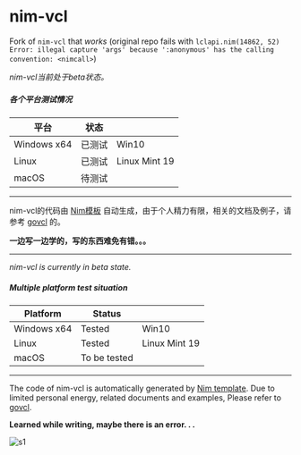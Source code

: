 # nim-vcl

Fork of `nim-vcl` that *works* (original repo fails with ```lclapi.nim(14862, 52) Error: illegal capture 'args' because ':anonymous' has the calling convention: <nimcall>```)

*nim-vcl当前处于beta状态。*   

##### 各个平台测试情况

| 平台        | 状态   |       |
| ----------- | ------ | ----- |
| Windows x64 | 已测试 | Win10 |
| Linux       | 已测试 |    Linux Mint 19   |
| macOS       | 待测试 |       |
----

nim-vcl的代码由 [Nim模板](https://github.com/ying32/liblcl/tree/master/Tools/genBind/nim/tpl) 自动生成，由于个人精力有限，相关的文档及例子，请参考 [govcl](https://github.com/ying32/govcl) 的。

**一边写一边学的，写的东西难免有错。。。**    

----

*nim-vcl is currently in beta state.*   

##### Multiple platform test situation

| Platform        | Status   |       |
| ----------- | ------ | ----- |
| Windows x64 | Tested | Win10 |
| Linux       | Tested |    Linux Mint 19   |
| macOS       | To be tested |       |
----

The code of nim-vcl is automatically generated by [Nim template](https://github.com/ying32/liblcl/tree/master/Tools/genBind/nim/tpl). Due to limited personal energy, related documents and examples, Please refer to [govcl](https://github.com/ying32/govcl).

**Learned while writing, maybe there is an error. . .**    

![s1](s1.jpg)
